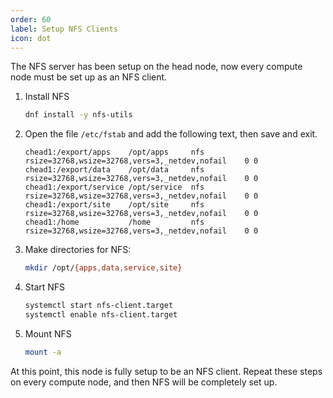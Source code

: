 ```yaml
---
order: 60
label: Setup NFS Clients
icon: dot
---
```


The NFS server has been setup on the head node, now every compute node must be set up as an NFS client.


1. Install NFS
	```bash
	dnf install -y nfs-utils
	```

2. Open the file `/etc/fstab` and add the following text, then save and exit.
	```
	chead1:/export/apps    /opt/apps     nfs    rsize=32768,wsize=32768,vers=3,_netdev,nofail    0 0
	chead1:/export/data    /opt/data     nfs    rsize=32768,wsize=32768,vers=3,_netdev,nofail    0 0
	chead1:/export/service /opt/service  nfs    rsize=32768,wsize=32768,vers=3,_netdev,nofail    0 0
	chead1:/export/site    /opt/site     nfs    rsize=32768,wsize=32768,vers=3,_netdev,nofail    0 0
	chead1:/home           /home         nfs    rsize=32768,wsize=32768,vers=3,_netdev,nofail    0 0
	```

3. Make directories for NFS:
	```bash
	mkdir /opt/{apps,data,service,site}
	```

4. Start NFS
	```bash
    systemctl start nfs-client.target
    systemctl enable nfs-client.target 

	```

5. Mount NFS
	```bash
	mount -a
	```

At this point, this node is fully setup to be an NFS client. Repeat these steps on every compute node, and then NFS will be completely set up.


